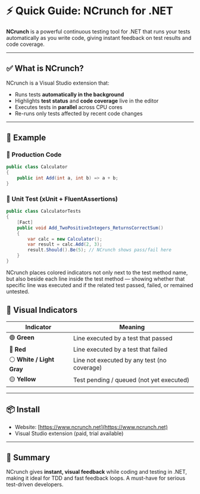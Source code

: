 
# ⚡ Quick Guide: NCrunch for .NET

**NCrunch** is a powerful continuous testing tool for .NET that runs your tests automatically as you write code, giving instant feedback on test results and code coverage.

---

## ✅ What is NCrunch?

NCrunch is a Visual Studio extension that:

- Runs tests **automatically in the background**
- Highlights **test status** and **code coverage** live in the editor
- Executes tests in **parallel** across CPU cores
- Re-runs only tests affected by recent code changes

---

## 📎 Example

### 🔹 Production Code
```csharp
public class Calculator
{
    public int Add(int a, int b) => a + b;
}
```

### 🔹 Unit Test (xUnit + FluentAssertions)
```csharp
public class CalculatorTests
{
    [Fact]
    public void Add_TwoPositiveIntegers_ReturnsCorrectSum()
    {
        var calc = new Calculator();
        var result = calc.Add(2, 3);
        result.Should().Be(5); // NCrunch shows pass/fail here
    }
}
```


NCrunch places colored indicators not only next to the test method name, but also beside each line inside the test method — showing whether that specific line was executed and if the related test passed, failed, or remained untested.

## 🧠 Visual Indicators

| **Indicator**            | **Meaning**                                             |
|--------------------------|----------------------------------------------------------|
| 🟢 **Green**              | Line executed by a test that passed                      |
| 🔴 **Red**                | Line executed by a test that failed                      |
| ⚪ **White / Light Gray** | Line not executed by any test (no coverage)              |
| 🟡 **Yellow**             | Test pending / queued (not yet executed)                 |

---

## 📦 Install

- Website: [https://www.ncrunch.net](https://www.ncrunch.net)
- Visual Studio extension (paid, trial available)

---

## 🧾 Summary

NCrunch gives **instant, visual feedback** while coding and testing in .NET, making it ideal for TDD and fast feedback loops. A must-have for serious test-driven developers.
